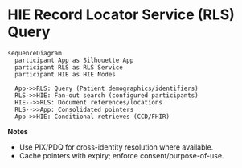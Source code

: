 # HIE Record Locator Service (RLS) Query

```mermaid
sequenceDiagram
  participant App as Silhouette App
  participant RLS as RLS Service
  participant HIE as HIE Nodes

  App->>RLS: Query (Patient demographics/identifiers)
  RLS->>HIE: Fan-out search (configured participants)
  HIE-->>RLS: Document references/locations
  RLS-->>App: Consolidated pointers
  App->>HIE: Conditional retrieves (CCD/FHIR)
```

**Notes**

* Use PIX/PDQ for cross-identity resolution where available.
* Cache pointers with expiry; enforce consent/purpose-of-use.
